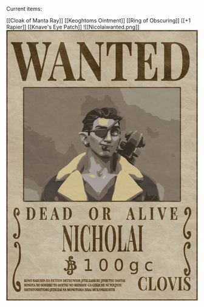 

Current items:

[[Cloak of Manta Ray]]
[[Keoghtoms Ointment]]
[[Ring of Obscuring]]
[[+1 Rapier]]
[[Knave's Eye Patch]]
![[Nicolaiwanted.png]]
<img src="/assets/Nicolaiwanted.png"/>
